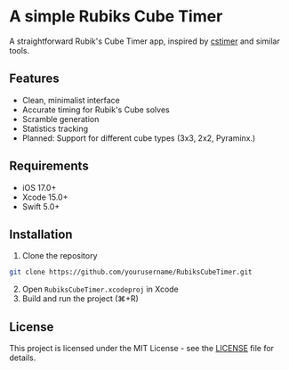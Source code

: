 # A simple Rubiks Cube Timer

A straightforward Rubik's Cube Timer app, inspired by [cstimer](https://cstimer.net/) and similar tools.

## Features

- Clean, minimalist interface
- Accurate timing for Rubik's Cube solves
- Scramble generation
- Statistics tracking
- Planned: Support for different cube types (3x3, 2x2, Pyraminx.)

## Requirements

- iOS 17.0+
- Xcode 15.0+
- Swift 5.0+

## Installation

1. Clone the repository
```bash
git clone https://github.com/yourusername/RubiksCubeTimer.git
```
2. Open `RubiksCubeTimer.xcodeproj` in Xcode
3. Build and run the project (⌘+R)

## License

This project is licensed under the MIT License - see the [LICENSE](LICENSE) file for details.

